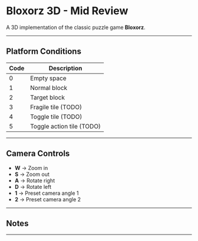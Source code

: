 # Bloxorz 3D - Mid Review

A 3D implementation of the classic puzzle game **Bloxorz**.

---

## Platform Conditions

| Code | Description        |
|------|--------------------|
| 0    | Empty space        |
| 1    | Normal block       |
| 2    | Target block       |
| 3    | Fragile tile (TODO)|
| 4    | Toggle tile (TODO) |
| 5    | Toggle action tile (TODO) |

---

## Camera Controls

- **W** → Zoom in  
- **S** → Zoom out  
- **A** → Rotate right  
- **D** → Rotate left  
- **1** → Preset camera angle 1  
- **2** → Preset camera angle 2  

---

## Notes


---